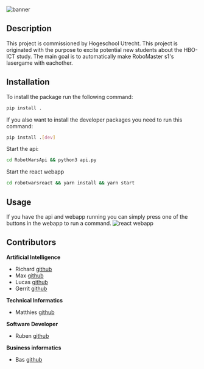 ![banner](https://user-images.githubusercontent.com/60598779/138715577-8c875e6d-62c0-491b-90b8-e4181d99bf8c.png)

## Description
This project is commissioned by Hogeschool Utrecht. This project is originated with the purpose to excite potential new students about the HBO-ICT study. The main goal is to automatically make RoboMaster s1's lasergame with eachother. 

## Installation
To install the package run the following command:
```bash
pip install .
```
If you also want to install the developer packages you need to run this command:
```bash
pip install .[dev]
```

Start the api: 
```bash
cd RobotWarsApi && python3 api.py
```

Start the react webapp
```bash
cd robotwarsreact && yarn install && yarn start
```

## Usage
If you have the api and webapp running you can simply press one of the buttons in the webapp to run a command.
![react webapp](https://user-images.githubusercontent.com/60598779/138708913-d1ec42e1-289e-45fa-bb00-7375f80d0656.png)

## Contributors
**Artificial Intelligence**
- Richard  [github](https://github.com/RichardDev01)
- Max      [github](https://github.com/Max2411)
- Lucas    [github](https://github.com/Lucas-vdr-Horst)
- Gerrit   [github](https://github.com/SwagLag)

**Technical Informatics**
- Matthies [github](https://github.com/MatthiesBrouwer)

**Software Developer**
- Ruben    [github](https://github.com/Rubenvdbrink)

**Business informatics**
- Bas      [github](https://github.com/The-Bimmer)

